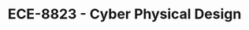 ---
layout: course
title: ECE-8823 - Cyber Physical Design
aliases: CPDA
course_id: ECE-8823
permalink: /ECE-8823/
avg_difficulty: 0
avg_rating: 0
avg_workload: 0
---